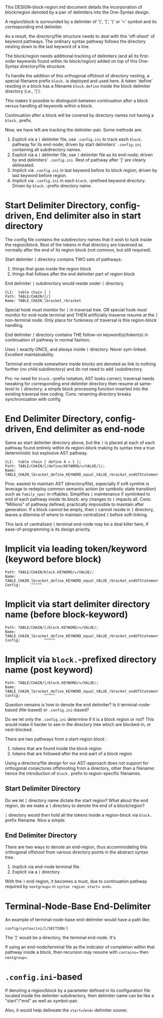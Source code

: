 This DESIGN-block-region.md document details the incorporation of
block/region denoted by a pair of delimiters into the One-Syntax design.

A region/block is surrounded by a delimiter of '{', '[', '(' or '<' symbol and its corresponding end delimiter.

As a result, the directory/file structure needs to deal with this 'off-shoot' of
keyword pathways.  The ordinary syntax pathway follows the directory nesting down
to the last keyword of a line.

The block/region needs additional tracking of delimiters (and all its first-order keywords found within its block/region) added on top of this One-Syntax directory/file structure.

To handle the addition of this orthogonal offshoot of directory nesting, a special filename prefix `block.` is deployed and used here.  A token 'define' residing in a block has a filename `block.define` inside the block delimiter directory (i.e., '[').

This makes it possible to distinguish between continuation after a block versus handling all keywords within a block.

Continuation after a block will be covered by directory names not having a `block.` prefix.

Now, we have left are tracking the delimiter-pair.  Some methods are:

1. Explicit via a `[` delimiter file, use `.config.ini` to track each `block.` pathway for its end-node; driven by start delimiters' `.config.ini` containing all subdirectory names.
2. Explicit via a `[` delimiter file, use `]` delimiter file as its end-node; driven by end delimiters' `.config.ini`.  Rest of pathway after ']' are clearly delineated.
3. Implicit via `.config.ini` in last keyword before its block region; driven by last keyword before region.
4. Implicit via `.config.ini` in each `block.`-prefixed keyword directory. Driven by `block.`-prefix directory name.

# Start Delimiter Directory, config-driven, End delimiter also in start directory

The config file contains the subdirectory names that it wish to tuck inside the region/block.  Rest of the tokens in that directory are traversed as normally after the end of its region block (not common, but still required).

Start delimiter `[` directory contains TWO sets of pathways:

1. things that goes inside the region block
2. things that follows after the end delimiter part of region block

End delimiter `]` subdirectory would reside under `[` directory.  

    CLI:  table chain [ ]
    Path: TABLE/CHAIN/[/]
    Name: TABLE_CHAIN_lbracket_rbracket

Special hook must monitor for `]` in traversal tree.  OR special hook must monitor for end-node terminal and THEN artificially-traverse resume at the `]` non-terminal node.   Only place for funkiness of traversal is this region-block handling.

End delimiter `]` directory contains THE follow-on keyword(s)/token(s) in continuation of pathway in normal fashion.

Uses `]` exactly ONCE, and always inside `[` directory.  Never sym-linked.  Excellent maintainability.

Terminal end-node somewhere inside blocks are denoted as link to nothing further (no child subdirectory) and do not need to add `]`subdirectory.

Pro: no need for `block.`-prefix notation; AST looks correct; traversal needs tweaking for corresponding end delimiter directory then resume at same-level to `]` directory; a simple block processing function inserted into the existing traversal tree coding.
Cons: renaming directory breaks synchronization with config

# End Delimiter Directory, config-driven, End delimiter as end-node

Same as start delimiter directory above, but the `]` is placed at each of each pathway found entirely within its region-block making its syntax tree a true deterministic but explosive AST pathway.

    CLI:  table chain [ define A = 1 ];
    Path: TABLE/CHAIN/[/define/KEYWORD/=/VALUE/]/;
    Name: TABLE_CHAIN_lbracket_define_KEYWORD_equal_VALUE_rbracket_endOfStatement

Pros: easiest to maintain AST (directory/file), especially if soft symlink is leverage to redeploy common semantic action (or symbolic state transition) such as `family_spec` in nftables.  Simplifies `]` maintenance if symlinked to end of each pathway inside its block: any changes to `]` impacts all.
Cons: "Millions" of pathway defined; practically impossible to maintain after generation. If a block cannot be empty, then `]` cannot reside in `[` directory, leaves a dilemma of where to maintain centralized `]` before soft-linking.

This lack of centralized `]` terminal end-node may be a deal killer here, if ease-of-programming is its design priority.


# Implicit via leading token/keyword (keyword before block)

    Path: TABLE/CHAIN/block.KEYWORD/=/VALUE/;
    Name: TABLE_CHAIN_lbracket_define_KEYWORD_equal_VALUE_rbracket_endOfStatement
    Config:     ^^^^^

# Implicit via start delimiter directory name (before block-keyword)

    Path: TABLE/CHAIN/[/block.KEYWORD/=/VALUE/;
    Name: TABLE_CHAIN_lbracket_define_KEYWORD_equal_VALUE_rbracket_endOfStatement
    Config:           ^^^^^
# Implicit via `block.`-prefixed directory name (post keyword)

    Path: TABLE/CHAIN/[/block.KEYWORD/=/VALUE/;
    Name: TABLE_CHAIN_lbracket_define_KEYWORD_equal_VALUE_rbracket_endOfStatement
    Config:           ^^^^^

Question remains is how to denote the end delimiter?  Is it terminal-node-based (file-based) or `.config.ini`-based?

Do we let only the `.config.ini` determine if it is a block region or not?  This would make it harder to see in the directory tree which are blocked-in, or nest-blocked.

There are two pathways from a start-region block :

1. tokens that are found inside the block region
2. tokens that are followed after the end-part of a block region

Using a directory/file design for our AST-approach does not support for orthogonal
conjectures offshooting from a directory, other than a filename: hence the introduction of `block.` prefix to region-specific filenames.

## Start Delimiter Directory
Do we let `[` directory name dictate the start region?  What about the end region, do we make a `]` directory to denote the end of a block/region?

`[` directory would then hold all the tokens inside a region-block via `block.` prefix filename.  Nice a simple.

## End Delimiter Directory
There are two ways to denote an end-region, thus accommodating this orthogonal offshoot from various directory points in the abstract syntax tree.

1.  Implicit via end-node terminal file.
2.  Explicit via a `[` directory


With the `]` end-region, it becomes a must, due to continuation pathway required by `nextgroup=` in `syntax region start= end=`.



# Terminal-Node-Base End-Delimiter
An example of terminal-node-base end-delimiter would have a path like:

    config/syntax/ini/[/SECTION/] 

The ']' would be a directory, the terminal end-node.  It's 

If using an end-node/terminal file as the indicator of completion within that pathway inside a block, then recursion may resume with `contains=` then `nextgroup=`.

# `.config.ini`-based
If denoting a region/block by a parameter defined in its configuration file located inside the delimiter subdirectory, then delimiter name can be like a "start"/"end" as well as symbol-pair.

Also, it would help delineate the `start=`/`end=` delimiter sooner.


